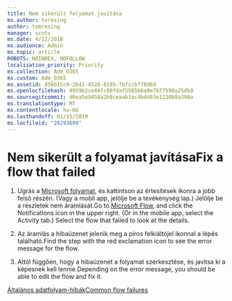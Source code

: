 ```yaml
---
title: Nem sikerült folyamat javítása
ms.author: toresing
author: tomresing
manager: scotv
ms.date: 4/12/2018
ms.audience: Admin
ms.topic: article
ROBOTS: NOINDEX, NOFOLLOW
localization_priority: Priority
ms.collection: Adm_O365
ms.custom: Adm_O365
ms.assetid: 856b15c9-2b41-4528-8195-7bfccbf78d69
ms.openlocfilehash: 0959b2ce44fc80fdaf558566a0e7b77598a25db8
ms.sourcegitcommit: d6ea5e9458a2b8ceaab3ac4bd483e1130b9a398a
ms.translationtype: MT
ms.contentlocale: hu-HU
ms.lasthandoff: 01/15/2019
ms.locfileid: "28293699"
---
```

# <a name="fix-a-flow-that-failed"></a><span data-ttu-id="e48b7-102">Nem sikerült a folyamat javítása</span><span class="sxs-lookup"><span data-stu-id="e48b7-102">Fix a flow that failed</span></span>

1. <span data-ttu-id="e48b7-p101">Ugrás a [Microsoft folyamat](https://flow.microsoft.com/), és kattintson az értesítések ikonra a jobb felső részén. (Vagy a mobil app, jelölje be a tevékenység lap.) Jelölje be a részletek nem áramlását.</span><span class="sxs-lookup"><span data-stu-id="e48b7-p101">Go to [Microsoft Flow](https://flow.microsoft.com/), and click the Notifications icon in the upper right. (Or in the mobile app, select the Activity tab.) Select the flow that failed to look at the details.</span></span>
    
2. <span data-ttu-id="e48b7-105">Az áramlás a hibaüzenet jelenik meg a piros felkiáltójel ikonnal a lépés található.</span><span class="sxs-lookup"><span data-stu-id="e48b7-105">Find the step with the red exclamation icon to see the error message for the flow.</span></span>
    
3. <span data-ttu-id="e48b7-106">Attól függően, hogy a hibaüzenet a folyamat szerkesztése, és javítsa ki a képesnek kell lennie.</span><span class="sxs-lookup"><span data-stu-id="e48b7-106">Depending on the error message, you should be able to edit the flow and fix it.</span></span> 
    
[<span data-ttu-id="e48b7-107">Általános adatfolyam-hibák</span><span class="sxs-lookup"><span data-stu-id="e48b7-107">Common flow failures</span></span>](https://go.microsoft.com/fwlink/?linkid=872110)
  

